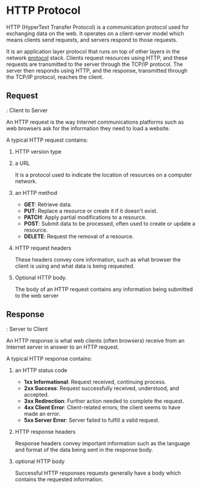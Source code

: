# HTTP Protocol

HTTP (HyperText Transfer Protocol) is a communication protocol used for exchanging data on the web. It operates on a client-server model which means clients send requests, and servers respond to those requests. 

It is an application layer protocol that runs on top of other layers in the network [protocol](https://www.cloudflare.com/learning/network-layer/what-is-a-protocol/) stack. Clients request resources using HTTP, and these requests are transmitted to the server through the TCP/IP protocol. The server then responds using HTTP, and the response, transmitted through the TCP/IP protocol, reaches the client.

## Request

: Client to Server

An HTTP request is the way Internet communications platforms such as web browsers ask for the information they need to load a website.

A typical HTTP request contains:

1. HTTP version type
2. a URL 
    
    It is a protocol used to indicate the location of resources on a computer network.
    
3. an HTTP method
    - **GET**: Retrieve data.
    - **PUT**: Replace a resource or create it if it doesn't exist.
    - **PATCH**: Apply partial modifications to a resource.
    - **POST**: Submit data to be processed, often used to create or update a resource.
    - **DELETE**: Request the removal of a resource.
4. HTTP request headers
    
    These headers convey core information, such as what browser the client is using and what data is being requested.
    
5. Optional HTTP body.
    
    The body of an HTTP request contains any information being submitted to the web server
    

## Response

: Server to Client

An HTTP response is what web clients (often browsers) receive from an Internet server in answer to an HTTP request.

A typical HTTP response contains:

1. an HTTP status code
    - **1xx Informational**: Request received, continuing process.
    - **2xx Success**: Request successfully received, understood, and accepted.
    - **3xx Redirection**: Further action needed to complete the request.
    - **4xx Client Error**: Client-related errors; the client seems to have made an error.
    - **5xx Server Error**: Server failed to fulfill a valid request.
2. HTTP response headers
    
    Response headers convey important information such as the language and format of the data being sent in the response body.
    
3. optional HTTP body
    
    Successful HTTP responses requests generally have a body which contains the requested information.
